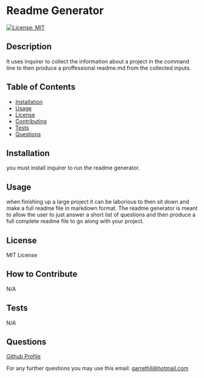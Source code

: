 
# Readme Generator

  [![License: MIT](https://img.shields.io/badge/License-MIT-yellow.svg)](https://opensource.org/licenses/MIT)

  ## Description
  It uses inquirer to collect the information about a project in the command line to then produce a proffessional readme.md from the collected inputs.


  ## Table of Contents
  - [Installation](#installation)
  - [Usage](#usage)
  - [License](#license)
  - [Contributing](#contributing)
  - [Tests](#tests)
  - [Questions](#questions)
  
  
  ## Installation
  you must install inquirer to run the readme generator.
  
  ## Usage
  when finishing up a large project it can be laborious to then sit down and make a full readme file in markdown format. The readme generator is meant to allow the user to just answer a short list of questions and then produce a full complete readme file to go along with your project.

  
  ## License
  MIT License


  ## How to Contribute
  N/A
    
  ## Tests
  N/A

  ## Questions
  [Github Profile](https://github.com/garrethil)

  For any further questions you may use this email: garrethil@hotmail.com
  
